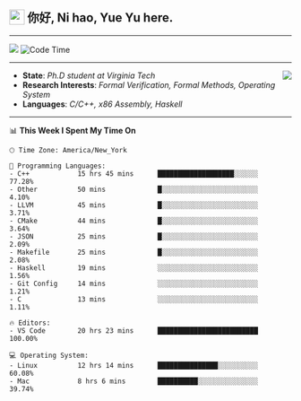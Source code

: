<h2> <img style="vertical-align: text-bottom;" src=https://slackmojis.com/emojis/13253-yay-frog/download/ width=27> 你好, Ni hao, Yue Yu here. </h2>

---

![](https://shields.io/badge/dynamic/json?color=blue&amp;label=Visitors&amp;query=value&amp;url=https://api.countapi.xyz/hit/fishjump.fishjump) ![Code Time](https://img.shields.io/badge/Code%20Time-180%20hrs-blue)

---

<img align='right' src=https://slackmojis.com/emojis/5264-coding/download> </td>

- **State**: *Ph.D student at Virginia Tech*
- **Research Interests**: *Formal Verification, Formal Methods, Operating System*
- **Languages**: *C/C++, x86 Assembly, Haskell*

---


📊 **This Week I Spent My Time On** 

```text
🕑︎ Time Zone: America/New_York

💬 Programming Languages:
- C++            15 hrs 45 mins      ███████████████████░░░░░░     77.28%
- Other          50 mins             █░░░░░░░░░░░░░░░░░░░░░░░░     4.10%
- LLVM           45 mins             █░░░░░░░░░░░░░░░░░░░░░░░░     3.71%
- CMake          44 mins             █░░░░░░░░░░░░░░░░░░░░░░░░     3.64%
- JSON           25 mins             █░░░░░░░░░░░░░░░░░░░░░░░░     2.09%
- Makefile       25 mins             █░░░░░░░░░░░░░░░░░░░░░░░░     2.08%
- Haskell        19 mins             ░░░░░░░░░░░░░░░░░░░░░░░░░     1.56%
- Git Config     14 mins             ░░░░░░░░░░░░░░░░░░░░░░░░░     1.21%
- C              13 mins             ░░░░░░░░░░░░░░░░░░░░░░░░░     1.11%

🔥 Editors:
- VS Code        20 hrs 23 mins      █████████████████████████     100.00%

💻 Operating System:
- Linux          12 hrs 14 mins      ███████████████░░░░░░░░░░     60.08%
- Mac            8 hrs 6 mins        ██████████░░░░░░░░░░░░░░░     39.74%
```

